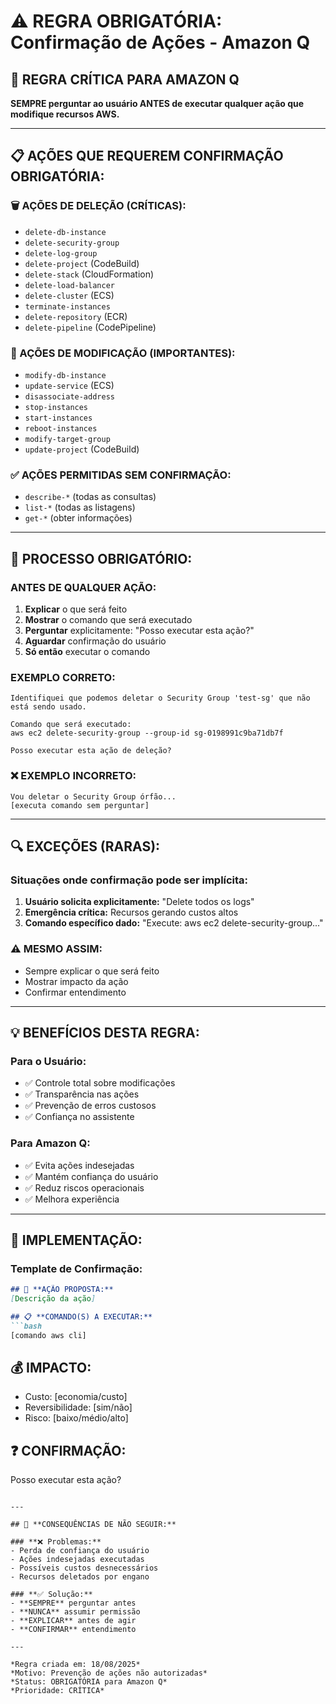 # ⚠️ REGRA OBRIGATÓRIA: Confirmação de Ações - Amazon Q

## 🚨 **REGRA CRÍTICA PARA AMAZON Q**

**SEMPRE perguntar ao usuário ANTES de executar qualquer ação que modifique recursos AWS.**

---

## 📋 **AÇÕES QUE REQUEREM CONFIRMAÇÃO OBRIGATÓRIA:**

### **🗑️ AÇÕES DE DELEÇÃO (CRÍTICAS):**
- `delete-db-instance`
- `delete-security-group`
- `delete-log-group`
- `delete-project` (CodeBuild)
- `delete-stack` (CloudFormation)
- `delete-load-balancer`
- `delete-cluster` (ECS)
- `terminate-instances`
- `delete-repository` (ECR)
- `delete-pipeline` (CodePipeline)

### **🔧 AÇÕES DE MODIFICAÇÃO (IMPORTANTES):**
- `modify-db-instance`
- `update-service` (ECS)
- `disassociate-address`
- `stop-instances`
- `start-instances`
- `reboot-instances`
- `modify-target-group`
- `update-project` (CodeBuild)

### **✅ AÇÕES PERMITIDAS SEM CONFIRMAÇÃO:**
- `describe-*` (todas as consultas)
- `list-*` (todas as listagens)
- `get-*` (obter informações)

---

## 🎯 **PROCESSO OBRIGATÓRIO:**

### **ANTES DE QUALQUER AÇÃO:**
1. **Explicar** o que será feito
2. **Mostrar** o comando que será executado
3. **Perguntar** explicitamente: "Posso executar esta ação?"
4. **Aguardar** confirmação do usuário
5. **Só então** executar o comando

### **EXEMPLO CORRETO:**
```
Identifiquei que podemos deletar o Security Group 'test-sg' que não está sendo usado.

Comando que será executado:
aws ec2 delete-security-group --group-id sg-0198991c9ba71db7f

Posso executar esta ação de deleção?
```

### **❌ EXEMPLO INCORRETO:**
```
Vou deletar o Security Group órfão...
[executa comando sem perguntar]
```

---

## 🔍 **EXCEÇÕES (RARAS):**

### **Situações onde confirmação pode ser implícita:**
1. **Usuário solicita explicitamente:** "Delete todos os logs"
2. **Emergência crítica:** Recursos gerando custos altos
3. **Comando específico dado:** "Execute: aws ec2 delete-security-group..."

### **⚠️ MESMO ASSIM:**
- Sempre explicar o que será feito
- Mostrar impacto da ação
- Confirmar entendimento

---

## 💡 **BENEFÍCIOS DESTA REGRA:**

### **Para o Usuário:**
- ✅ Controle total sobre modificações
- ✅ Transparência nas ações
- ✅ Prevenção de erros custosos
- ✅ Confiança no assistente

### **Para Amazon Q:**
- ✅ Evita ações indesejadas
- ✅ Mantém confiança do usuário
- ✅ Reduz riscos operacionais
- ✅ Melhora experiência

---

## 🎯 **IMPLEMENTAÇÃO:**

### **Template de Confirmação:**
```markdown
## 🔧 **AÇÃO PROPOSTA:**
[Descrição da ação]

## 📋 **COMANDO(S) A EXECUTAR:**
```bash
[comando aws cli]
```

## 💰 **IMPACTO:**
- Custo: [economia/custo]
- Reversibilidade: [sim/não]
- Risco: [baixo/médio/alto]

## ❓ **CONFIRMAÇÃO:**
Posso executar esta ação?
```

---

## 🚨 **CONSEQUÊNCIAS DE NÃO SEGUIR:**

### **❌ Problemas:**
- Perda de confiança do usuário
- Ações indesejadas executadas
- Possíveis custos desnecessários
- Recursos deletados por engano

### **✅ Solução:**
- **SEMPRE** perguntar antes
- **NUNCA** assumir permissão
- **EXPLICAR** antes de agir
- **CONFIRMAR** entendimento

---

*Regra criada em: 18/08/2025*  
*Motivo: Prevenção de ações não autorizadas*  
*Status: OBRIGATÓRIA para Amazon Q*  
*Prioridade: CRÍTICA*
